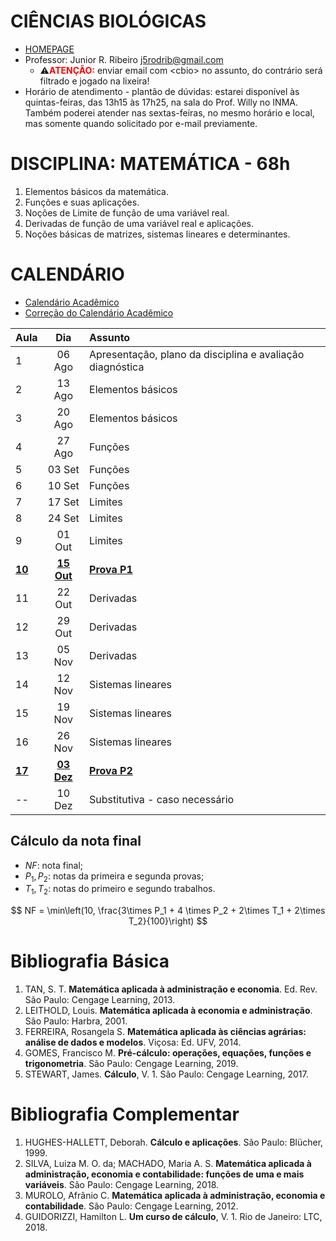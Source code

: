 <script type="text/x-mathjax-config">
MathJax.Hub.Config({tex2jax: {inlineMath: [['$','$'], ['\\(','\\)']]}});
</script>
<script type="text/javascript"
src="https://cdnjs.cloudflare.com/ajax/libs/mathjax/2.7.7/MathJax.js?config=TeX-AMS-MML_HTMLorMML">
</script>

# CIÊNCIAS BIOLÓGICAS
- [HOMEPAGE](https://inbio.ufms.br/cbioba/)
- Professor: Junior R. Ribeiro [j5rodrib@gmail.com](mailto:j5rodrib@gmail.com)
    - ⚠️<strong style="color:#ff0000;">ATENÇÃO:</strong> enviar email com \<cbio\> no assunto, do contrário será filtrado e jogado na lixeira!
- Horário de atendimento - plantão de dúvidas: estarei disponível às quintas-feiras, das 13h15 às 17h25, na sala do Prof. Willy no INMA. Também poderei atender nas sextas-feiras, no mesmo horário e local, mas somente quando solicitado por e-mail previamente.


# DISCIPLINA: MATEMÁTICA - 68h
1. Elementos básicos da matemática.
2. Funções e suas aplicações.
3. Noções de Limite de função de uma variável real.
4. Derivadas de função de uma variável real e aplicações.
5. Noções básicas de matrizes, sistemas lineares e determinantes.


# CALENDÁRIO

- [Calendário Acadêmico](https://prograd.ufms.br/files/2023/08/Calendario2024-RESOLUCAO-COUN-n-294-de-25-08-2023.pdf)
- [Correção do Calendário Acadêmico](https://boletimoficial.ufms.br/bse/publicacao?id=526856)


| Aula        |       Dia       | Assunto                                                   |
| :---------- | :-------------: | :-------------------------------------------------------- |
| 1           |     06 Ago      | Apresentação, plano da disciplina e avaliação diagnóstica |
| 2           |     13 Ago      | Elementos básicos                                         |
| 3           |     20 Ago      | Elementos básicos                                         |
| 4           |     27 Ago      | Funções                                                   |
| 5           |     03 Set      | Funções                                                   |
| 6           |     10 Set      | Funções                                                   |
| 7           |     17 Set      | Limites                                                   |
| 8           |     24 Set      | Limites                                                   |
| 9           |     01 Out      | Limites                                                   |
| [**10**](.) | [**15 Out**](.) | [**Prova P1**](.)                                         |
| 11          |     22 Out      | Derivadas                                                 |
| 12          |     29 Out      | Derivadas                                                 |
| 13          |     05 Nov      | Derivadas                                                 |
| 14          |     12 Nov      | Sistemas lineares                                         |
| 15          |     19 Nov      | Sistemas lineares                                         |
| 16          |     26 Nov      | Sistemas lineares                                         |
| [**17**](.) | [**03 Dez**](.) | [**Prova P2**](.)                                         |
| --          |     10 Dez      | Substitutiva - caso necessário                            |

## Cálculo da nota final

- $NF$: nota final;
- $P_1,P_2$: notas da primeira e segunda provas;
- $T_1,T_2$: notas do primeiro e segundo trabalhos.

$$ NF = \min\left(10, \frac{3\times P_1 + 4 \times P_2 + 2\times T_1 + 2\times T_2}{100}\right) $$

# Bibliografia Básica

1. TAN, S. T. **Matemática aplicada à administração e economia**. Ed. Rev. São Paulo: Cengage Learning, 2013.
2. LEITHOLD, Louis. **Matemática aplicada à economia e administração**. São Paulo: Harbra, 2001.
3. FERREIRA, Rosangela S. **Matemática aplicada às ciências agrárias: análise de dados e modelos**. Viçosa: Ed. UFV, 2014.
4. GOMES, Francisco M. **Pré-cálculo: operações, equações, funções e trigonometria**. São Paulo: Cengage Learning, 2019.
5. STEWART, James. **Cálculo**, V. 1. São Paulo: Cengage Learning, 2017.


# Bibliografia Complementar

1. HUGHES-HALLETT, Deborah. **Cálculo e aplicações**. São Paulo: Blücher, 1999.
2. SILVA, Luiza M. O. da; MACHADO, Maria A. S. **Matemática aplicada à administração, economia e contabilidade: funções de uma e mais variáveis**. São Paulo: Cengage Learning, 2018.
3. MUROLO, Afrânio C. **Matemática aplicada à administração, economia e contabilidade**. São Paulo: Cengage
Learning, 2012.
4. GUIDORIZZI, Hamilton L. **Um curso de cálculo**, V. 1. Rio de Janeiro: LTC, 2018.

